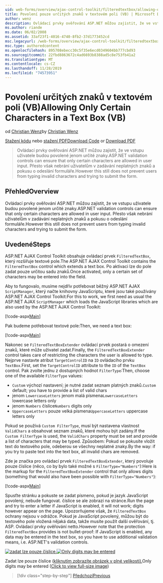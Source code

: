 ```yaml
---
uid: web-forms/overview/ajax-control-toolkit/filteredtextbox/allowing-only-certain-characters-in-a-text-box-vb
title: Povolení pouze určitých znaků v textovém poli (VB) | Microsoft Docs
author: wenz
description: Ovládací prvky ověřování ASP.NET můžou zajistit, že ve vstupu uživatele budou povolené jenom určité znaky. To ale pořád nezabrání uživatelům v zadávání neplatných...
ms.author: riande
ms.date: 06/02/2008
ms.assetid: 33af23f1-4016-4740-8fb2-37d1773452cd
msc.legacyurl: /web-forms/overview/ajax-control-toolkit/filteredtextbox/allowing-only-certain-characters-in-a-text-box-vb
msc.type: authoredcontent
ms.openlocfilehash: 895708ebecc30c5f35e6ecd0349604bb777cbd93
ms.sourcegitcommit: 22fbd8863672c4ad6693b8388ad5c8e753fb41a2
ms.translationtype: MT
ms.contentlocale: cs-CZ
ms.lasthandoff: 11/28/2019
ms.locfileid: "74573951"
---
```

# <a name="allowing-only-certain-characters-in-a-text-box-vb"></a><span data-ttu-id="5ae0a-104">Povolení určitých znaků v textovém poli (VB)</span><span class="sxs-lookup"><span data-stu-id="5ae0a-104">Allowing Only Certain Characters in a Text Box (VB)</span></span>

<span data-ttu-id="5ae0a-105">od [Christian Wenz](https://github.com/wenz)</span><span class="sxs-lookup"><span data-stu-id="5ae0a-105">by [Christian Wenz](https://github.com/wenz)</span></span>

<span data-ttu-id="5ae0a-106">[Stažení kódu](https://download.microsoft.com/download/4/c/2/4c2def7a-0d23-4055-91f9-1f18504167d7/FilteredTextBox0.vb.zip) nebo [stažení PDF](https://download.microsoft.com/download/b/6/a/b6ae89ee-df69-4c87-9bfb-ad1eb2b23373/filteredtextbox0VB.pdf)</span><span class="sxs-lookup"><span data-stu-id="5ae0a-106">[Download Code](https://download.microsoft.com/download/4/c/2/4c2def7a-0d23-4055-91f9-1f18504167d7/FilteredTextBox0.vb.zip) or [Download PDF](https://download.microsoft.com/download/b/6/a/b6ae89ee-df69-4c87-9bfb-ad1eb2b23373/filteredtextbox0VB.pdf)</span></span>

> <span data-ttu-id="5ae0a-107">Ovládací prvky ověřování ASP.NET můžou zajistit, že ve vstupu uživatele budou povolené jenom určité znaky.</span><span class="sxs-lookup"><span data-stu-id="5ae0a-107">ASP.NET validation controls can ensure that only certain characters are allowed in user input.</span></span> <span data-ttu-id="5ae0a-108">Přesto však nebrání uživatelům v zadávání neplatných znaků a pokusu o odeslání formuláře.</span><span class="sxs-lookup"><span data-stu-id="5ae0a-108">However this still does not prevent users from typing invalid characters and trying to submit the form.</span></span>

## <a name="overview"></a><span data-ttu-id="5ae0a-109">Přehled</span><span class="sxs-lookup"><span data-stu-id="5ae0a-109">Overview</span></span>

<span data-ttu-id="5ae0a-110">Ovládací prvky ověřování ASP.NET můžou zajistit, že ve vstupu uživatele budou povolené jenom určité znaky.</span><span class="sxs-lookup"><span data-stu-id="5ae0a-110">ASP.NET validation controls can ensure that only certain characters are allowed in user input.</span></span> <span data-ttu-id="5ae0a-111">Přesto však nebrání uživatelům v zadávání neplatných znaků a pokusu o odeslání formuláře.</span><span class="sxs-lookup"><span data-stu-id="5ae0a-111">However this still does not prevent users from typing invalid characters and trying to submit the form.</span></span>

## <a name="steps"></a><span data-ttu-id="5ae0a-112">Uvedené</span><span class="sxs-lookup"><span data-stu-id="5ae0a-112">Steps</span></span>

<span data-ttu-id="5ae0a-113">ASP.NET AJAX Control Toolkit obsahuje ovládací prvek `FilteredTextBox`, který rozšiřuje textové pole.</span><span class="sxs-lookup"><span data-stu-id="5ae0a-113">The ASP.NET AJAX Control Toolkit contains the `FilteredTextBox` control which extends a text box.</span></span> <span data-ttu-id="5ae0a-114">Po aktivaci lze do pole zadat pouze určitou sadu znaků.</span><span class="sxs-lookup"><span data-stu-id="5ae0a-114">Once activated, only a certain set of characters may be entered into the field.</span></span>

<span data-ttu-id="5ae0a-115">Aby to fungovalo, musíme nejdřív potřebovat běžný ASP.NET AJAX `ScriptManager`, který načte knihovny JavaScriptu, které jsou také používány ASP.NET AJAX Control Toolkit:</span><span class="sxs-lookup"><span data-stu-id="5ae0a-115">For this to work, we first need as usual the ASP.NET AJAX `ScriptManager` which loads the JavaScript libraries which are also used by the ASP.NET AJAX Control Toolkit:</span></span>

[!code-aspx[Main](allowing-only-certain-characters-in-a-text-box-vb/samples/sample1.aspx)]

<span data-ttu-id="5ae0a-116">Pak budeme potřebovat textové pole:</span><span class="sxs-lookup"><span data-stu-id="5ae0a-116">Then, we need a text box:</span></span>

[!code-aspx[Main](allowing-only-certain-characters-in-a-text-box-vb/samples/sample2.aspx)]

<span data-ttu-id="5ae0a-117">Nakonec se `FilteredTextBoxExtender` ovládací prvek postará o omezení znaků, které může uživatel zadat.</span><span class="sxs-lookup"><span data-stu-id="5ae0a-117">Finally, the `FilteredTextBoxExtender` control takes care of restricting the characters the user is allowed to type.</span></span> <span data-ttu-id="5ae0a-118">Nejprve nastavte atribut `TargetControlID` na `ID` ovládacího prvku `TextBox`.</span><span class="sxs-lookup"><span data-stu-id="5ae0a-118">First, set the `TargetControlID` attribute to the `ID` of the `TextBox` control.</span></span> <span data-ttu-id="5ae0a-119">Pak zvolte jednu z dostupných hodnot `FilterType`:</span><span class="sxs-lookup"><span data-stu-id="5ae0a-119">Then, choose one of the available `FilterType` values:</span></span>

- <span data-ttu-id="5ae0a-120">`Custom` výchozí nastavení; je nutné zadat seznam platných znaků.</span><span class="sxs-lookup"><span data-stu-id="5ae0a-120">`Custom` default; you have to provide a list of valid chars</span></span>
- <span data-ttu-id="5ae0a-121">jenom `LowercaseLetters` jenom malá písmena</span><span class="sxs-lookup"><span data-stu-id="5ae0a-121">`LowercaseLetters` lowercase letters only</span></span>
- <span data-ttu-id="5ae0a-122">jenom `Numbers` číslice</span><span class="sxs-lookup"><span data-stu-id="5ae0a-122">`Numbers` digits only</span></span>
- <span data-ttu-id="5ae0a-123">`UppercaseLetters` pouze velká písmena</span><span class="sxs-lookup"><span data-stu-id="5ae0a-123">`UppercaseLetters` uppercase letters only</span></span>

<span data-ttu-id="5ae0a-124">Pokud se používá `Custom FilterType`, musí být nastavena vlastnost `ValidChars` a obsahovat seznam znaků, které mohou být zadány.</span><span class="sxs-lookup"><span data-stu-id="5ae0a-124">If the `Custom FilterType` is used, the `ValidChars` property must be set and provide a list of characters that may be typed.</span></span> <span data-ttu-id="5ae0a-125">Způsobem: Pokud se pokusíte vložit text do textového pole, odeberou se všechny neplatné znaky.</span><span class="sxs-lookup"><span data-stu-id="5ae0a-125">By the way: if you try to paste text into the text box, all invalid chars are removed.</span></span>

<span data-ttu-id="5ae0a-126">Zde je značka pro ovládací prvek `FilteredTextBoxExtender`, který povoluje pouze číslice (něco, co by bylo také možné s `FilterType="Numbers"`):</span><span class="sxs-lookup"><span data-stu-id="5ae0a-126">Here is the markup for the `FilteredTextBoxExtender` control that only allows digits (something that would also have been possible with `FilterType="Numbers"`):</span></span>

[!code-aspx[Main](allowing-only-certain-characters-in-a-text-box-vb/samples/sample3.aspx)]

<span data-ttu-id="5ae0a-127">Spusťte stránku a pokuste se zadat písmeno, pokud je jazyk JavaScript povolený, nebude fungovat. číslice se ale zobrazí na stránce.</span><span class="sxs-lookup"><span data-stu-id="5ae0a-127">Run the page and try to enter a letter if JavaScript is enabled, it will not work; digits however appear on the page.</span></span> <span data-ttu-id="5ae0a-128">Upozorňujeme však, že `FilteredTextBox` ochrany nejsou v odrážce. Pokud je JavaScript povolený, můžou být do textového pole vložená nějaká data, takže musíte použít další ověřování, tj. ASP. Ovládací prvky ověřování netto.</span><span class="sxs-lookup"><span data-stu-id="5ae0a-128">However note that the protection `FilteredTextBox` provides is not bullet-proof: If JavaScript is enabled, any data may be entered in the text box, so you have to use additional validation means, i.e. ASP.NET's validation controls.</span></span>

<span data-ttu-id="5ae0a-129">[![zadat lze pouze číslice.](allowing-only-certain-characters-in-a-text-box-vb/_static/image2.png)](allowing-only-certain-characters-in-a-text-box-vb/_static/image1.png)</span><span class="sxs-lookup"><span data-stu-id="5ae0a-129">[![Only digits may be entered](allowing-only-certain-characters-in-a-text-box-vb/_static/image2.png)](allowing-only-certain-characters-in-a-text-box-vb/_static/image1.png)</span></span>

<span data-ttu-id="5ae0a-130">Zadat lze pouze číslice ([kliknutím zobrazíte obrázek v plné velikosti).](allowing-only-certain-characters-in-a-text-box-vb/_static/image3.png)</span><span class="sxs-lookup"><span data-stu-id="5ae0a-130">Only digits may be entered ([Click to view full-size image](allowing-only-certain-characters-in-a-text-box-vb/_static/image3.png))</span></span>

> [!div class="step-by-step"]
> [<span data-ttu-id="5ae0a-131">Předchozí</span><span class="sxs-lookup"><span data-stu-id="5ae0a-131">Previous</span></span>](allowing-only-certain-characters-in-a-text-box-cs.md)
